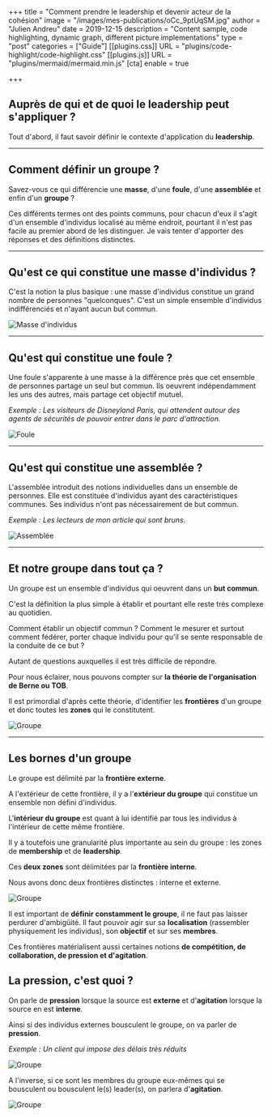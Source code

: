 +++
title = "Comment prendre le leadership et devenir acteur de la cohésion"
image = "/images/mes-publications/oCc_9ptUqSM.jpg"
author = "Julien Andreu"
date = 2019-12-15
description = "Content sample, code highlighting, dynamic graph, different picture implementations"
type = "post"
categories = ["Guide"]
[[plugins.css]]
URL = "plugins/code-highlight/code-highlight.css"
[[plugins.js]]
URL = "plugins/mermaid/mermaid.min.js"
[cta]
enable = true

+++



## Auprès de qui et de quoi le leadership peut s'appliquer ?

Tout d'abord, il faut savoir définir le contexte d'application du **leadership**.



---

## Comment définir un groupe ?

Savez-vous ce qui différencie une **masse**, d'une **foule**, d'une **assemblée** et enfin d'un **groupe** ?

Ces différents termes ont des points communs, pour chacun d'eux il s'agit d'un ensemble d'individus localisé au même endroit, pourtant il n'est pas facile au premier abord de les distinguer. Je vais tenter d'apporter des réponses et des définitions distinctes.



---

## Qu'est ce qui constitue une masse d'individus ?

C'est la notion la plus basique : une masse d'individus constitue un grand nombre de personnes "quelconques". C'est un simple ensemble d'individus indifférenciés et n'ayant aucun but commun.

![Masse d'individus](/images/mes-publications/leadership/masse.png)

---


## Qu'est qui constitue une foule ?

Une foule s'apparente à une masse à la différence près que cet ensemble de personnes partage un seul but commun. Ils oeuvrent indépendamment les uns des autres, mais partage cet objectif mutuel.

_Exemple : Les visiteurs de Disneyland Paris, qui attendent autour des agents de sécurités de pouvoir entrer dans le parc d'attraction._

![Foule](/images/mes-publications/leadership/foule.png)

---

## Qu'est qui constitue une assemblée ?

L'assemblée introduit des notions individuelles dans un ensemble de personnes. Elle est constituée d'individus ayant des caractéristiques communes. Ses individus n'ont pas nécessairement de but commun.

_Exemple : Les lecteurs de mon article qui sont bruns._

![Assemblée](/images/mes-publications/leadership/assemblee.png)

---

## Et notre groupe dans tout ça ?

Un groupe est un ensemble d'individus qui oeuvrent dans un **but commun**.

C'est la définition la plus simple à établir et pourtant elle reste très complexe au quotidien.

Comment établir un objectif commun ? Comment le mesurer et surtout comment fédérer, porter chaque individu pour qu'il se sente responsable de la conduite de ce but ?

Autant de questions auxquelles il est très difficile de répondre.

Pour nous éclairer, nous pouvons compter sur **la théorie de l'organisation de Berne ou TOB**.

Il est primordial d'après cette théorie, d'identifier les **frontières** d'un groupe et donc toutes les **zones** qui le constitutent.

![Groupe](/images/mes-publications/leadership/groupe.png)

---

## Les bornes d'un groupe

Le groupe est délimité par la **frontière externe**.

A l'extérieur de cette frontière,  il y a l'**extérieur du groupe** qui constitue un ensemble non défini d'individus.

L'**intérieur du groupe** est quant à lui identifié par tous les individus à l'intérieur de cette même frontière.

Il y a toutefois une granularité plus importante au sein du groupe : les zones de **membership** et de **leadership**.

Ces **deux zones** sont délimitées par la **frontière interne**.

Nous avons donc deux frontières distinctes : interne et externe.

![Groupe](/images/mes-publications/leadership/zones.png)

Il est important de **définir constamment le groupe**, il ne faut pas laisser perdurer d'ambigüité. Il faut pouvoir agir sur sa **localisation** (rassembler physiquement les individus), son **objectif** et sur ses **membres**.

Ces frontières matérialisent aussi certaines notions **de compétition, de collaboration, de pression et d'agitation**.



## La pression, c'est quoi ?

On parle de **pression** lorsque la source est **externe** et d'**agitation** lorsque la source en est **interne**.

Ainsi si des individus externes bousculent le groupe, on va parler de **pression**.

_Exemple : Un client qui impose des délais très réduits_

![Groupe](/images/mes-publications/leadership/pression.png)

A l'inverse, si ce sont les membres du groupe eux-mêmes qui se bousculent ou bousculent le(s) leader(s), on parlera d'**agitation**.

![Groupe](/images/mes-publications/leadership/agitation.png)


